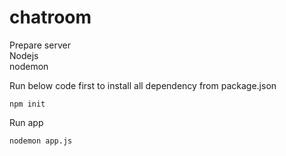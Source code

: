 # chatroom

Prepare server  
Nodejs  
nodemon

Run below code first to install all dependency from package.json
```
npm init
```

Run app
```
nodemon app.js
```
